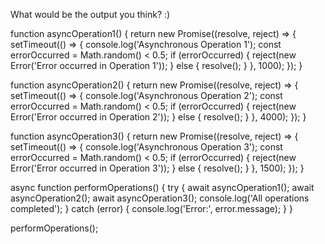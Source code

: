 What would be the output you think? :)

function asyncOperation1() {
  return new Promise((resolve, reject) => {
    setTimeout(() => {
      console.log('Asynchronous Operation 1');
      const errorOccurred = Math.random() < 0.5;
      if (errorOccurred) {
        reject(new Error('Error occurred in Operation 1'));
      } else {
        resolve();
      }
    }, 1000);
  });
}

function asyncOperation2() {
  return new Promise((resolve, reject) => {
    setTimeout(() => {
      console.log('Asynchronous Operation 2');
      const errorOccurred = Math.random() < 0.5;
      if (errorOccurred) {
        reject(new Error('Error occurred in Operation 2'));
      } else {
        resolve();
      }
    }, 4000);
  });
}

function asyncOperation3() {
  return new Promise((resolve, reject) => {
    setTimeout(() => {
      console.log('Asynchronous Operation 3');
      const errorOccurred = Math.random() < 0.5;
      if (errorOccurred) {
        reject(new Error('Error occurred in Operation 3'));
      } else {
        resolve();
      }
    }, 1500);
  });
}

async function performOperations() {
  try {
    await asyncOperation1();
    await asyncOperation2();
    await asyncOperation3();
    console.log('All operations completed');
  } catch (error) {
    console.log('Error:', error.message);
  }
}

performOperations();
